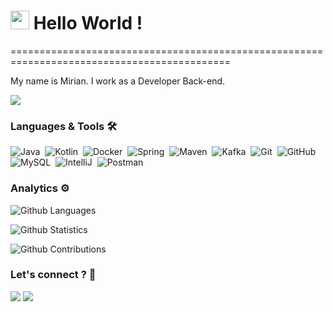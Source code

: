 
<h1><img src="https://emojis.slackmojis.com/emojis/images/1531849430/4246/blob-sunglasses.gif?1531849430" width="30"/> Hello World ! </h1>
============================================================================================


My name is Mirian. I work as a Developer Back-end.

![](http://estruyf-github.azurewebsites.net/api/VisitorHit?user=MirianLuz&repo=MirianLuz&countColorcountColor)

### Languages & Tools 🛠  
![Java](https://img.shields.io/badge/-Java-05122A?style=flat&logo=Java&logoColor=white)&nbsp;
![Kotlin](https://img.shields.io/badge/-Kotlin-05122A?style=flat&logo=kotlin)&nbsp;
![Docker](https://img.shields.io/badge/-Docker-05122A?style=flat&logo=docker)&nbsp;
![Spring](https://img.shields.io/badge/-Spring-05122A?style=flat&logo=spring&logoColor=white)&nbsp;
![Maven](https://img.shields.io/badge/-Maven-05122A?style=flat&logo=apache-maven&logoColor=white)&nbsp;
![Kafka](https://img.shields.io/badge/-Kafka-05122A?style=flat&logo=apache-kafka)&nbsp;
![Git](https://img.shields.io/badge/-Git-05122A?style=flat&logo=git)&nbsp;
![GitHub](https://img.shields.io/badge/-GitHub-05122A?style=flat&logo=github)&nbsp;
![MySQL](https://img.shields.io/badge/-MySQL-05122A?style=flat&logo=mysql&logoColor=white)&nbsp;
![IntelliJ](https://img.shields.io/badge/-IntelliJ-05122A?style=flat&logo=jetbrains)&nbsp;
![Postman](https://img.shields.io/badge/-Postman-05122A?style=flat&logo=postman)&nbsp;

### Analytics ⚙️

![Github Languages](https://github-readme-stats.vercel.app/api/top-langs/?username=MirianLuz&layout=compact&count_private=true)

![Github Statistics](https://github-readme-stats.vercel.app/api/?username=MirianLuz&count_private=true&show_icons=true)

![Github Contributions](https://github-readme-streak-stats.herokuapp.com/?user=MirianLuz&hide_border=true)

### Let's connect ? 🤝

<p align="left">
<a href="https://www.linkedin.com/in/mirian-luz-devjava/"><img src="https://img.shields.io/badge/-mirianluz-0077B5?style=flat&logo=Linkedin&logoColor=white"/></a>
<a href="mailto:mirianluz@gmail.com"><img src="https://img.shields.io/badge/-mirianluz@gmail.com-D14836?style=flat&logo=Gmail&logoColor=white"/></a>
</p>
